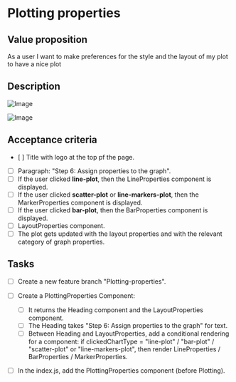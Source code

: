 # Plotting properties

## Value proposition

As a user I want to make preferences for the style and the layout of my plot to have a nice plot

## Description

![Image](https://github.com/catdieval/capstone-plotdata/assets/148444485/e78b1071-2e83-420e-a9e9-d3e929e7c060)

![Image](https://github.com/catdieval/capstone-plotdata/assets/148444485/f29bb295-2ec7-4a59-bb61-c0b375e1b41c)

## Acceptance criteria

- [ ] Title with logo at the top pf the page.
- [ ] Paragraph: "Step 6: Assign properties to the graph".
- [ ] If the user clicked **line-plot**, then the LineProperties component is displayed.
- [ ] If the user clicked **scatter-plot** or **line-markers-plot**, then the MarkerProperties component is displayed.
- [ ] If the user clicked **bar-plot**, then the BarProperties component is displayed.
- [ ] LayoutProperties component.
- [ ] The plot gets updated with the layout properties and with the relevant category of graph properties.

## Tasks

- [ ] Create a new feature branch "Plotting-properties".

- [ ] Create a PlottingProperties Component:

  - [ ] It returns the Heading component and the LayoutProperties component.
  - [ ] The Heading takes "Step 6: Assign properties to the graph" for text.
  - [ ] Between Heading and LayoutProperties, add a conditional rendering for a component: if clickedChartType = "line-plot" / "bar-plot" / "scatter-plot" or "line-markers-plot", then render LineProperties / BarProperties / MarkerProperties.

- [ ] In the index.js, add the PlottingProperties component (before Plotting).
